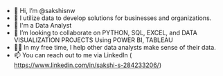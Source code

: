 - 👋 Hi, I’m @sakshisnw
- 👀 I utilize data to develop solutions for businesses and organizations.
- 🌱 I'm a Data Analyst
- 🤝 I’m looking to collaborate on PYTHON, SQL, EXCEL, and DATA VISUALIZATION PROJECTS Using POWER BI, TABLEAU
- 👩‍💻 In my free time, I help other data analysts make sense of their data.
- 📫 You can reach out to me via LinkedIn ( https://www.linkedin.com/in/sakshi-s-284233206/)


